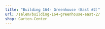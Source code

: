 ```yaml
---
title: "Building 164- Greenhouse (East #2)"
url: /salem/building-164-greenhouse-east-2/
shop: Garten-Center
---
```

